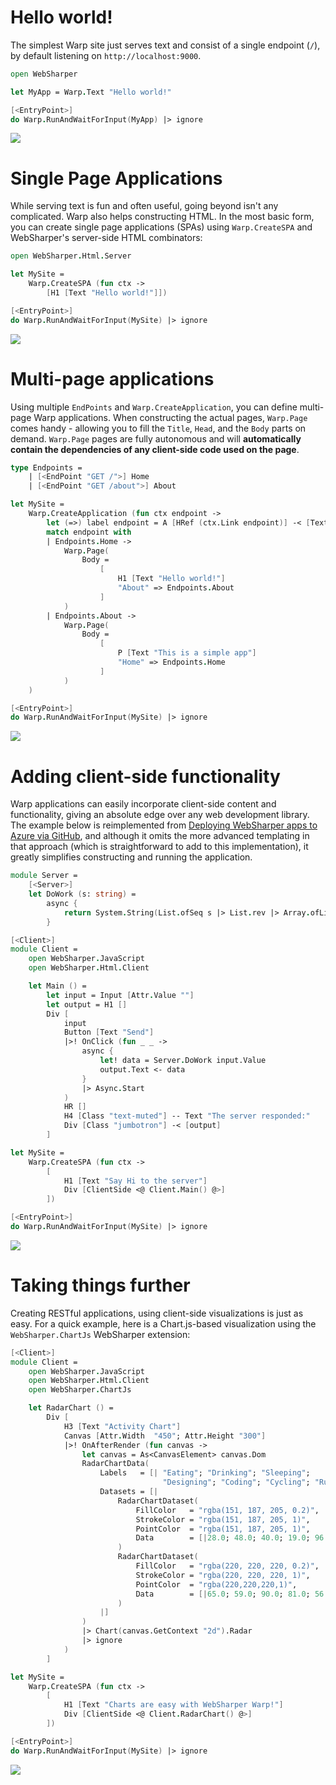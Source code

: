 # Hello world!

The simplest Warp site just serves text and consist of a single endpoint (`/`), by default listening on `http://localhost:9000`.

```fsharp
open WebSharper

let MyApp = Warp.Text "Hello world!"

[<EntryPoint>]
do Warp.RunAndWaitForInput(MyApp) |> ignore
```

![](http://i.imgur.com/fZgqeKjl.png)

# Single Page Applications

While serving text is fun and often useful, going beyond isn't any complicated. Warp also helps constructing HTML.  In the most basic form, you can create single page applications (SPAs) using `Warp.CreateSPA` and WebSharper's server-side HTML combinators:

```fsharp
open WebSharper.Html.Server

let MySite =
    Warp.CreateSPA (fun ctx ->
        [H1 [Text "Hello world!"]])

[<EntryPoint>]
do Warp.RunAndWaitForInput(MySite) |> ignore
```

![](http://i.imgur.com/xYITvCql.png)

# Multi-page applications

Using multiple `EndPoints` and `Warp.CreateApplication`, you can define multi-page Warp applications.  When constructing the actual pages, `Warp.Page` comes handy - allowing you to fill the `Title`, `Head`, and the `Body` parts on demand.  `Warp.Page` pages are fully autonomous and will **automatically contain the dependencies of any client-side code used on the page**.

```fsharp
type Endpoints =
    | [<EndPoint "GET /">] Home
    | [<EndPoint "GET /about">] About

let MySite =
    Warp.CreateApplication (fun ctx endpoint ->
        let (=>) label endpoint = A [HRef (ctx.Link endpoint)] -< [Text label]
        match endpoint with
        | Endpoints.Home ->
            Warp.Page(
                Body =
                    [
                        H1 [Text "Hello world!"]
                        "About" => Endpoints.About
                    ]
            )
        | Endpoints.About ->
            Warp.Page(
                Body =
                    [
                        P [Text "This is a simple app"]
                        "Home" => Endpoints.Home
                    ]
            )
    )

[<EntryPoint>]
do Warp.RunAndWaitForInput(MySite) |> ignore
```

![](http://i.imgur.com/WMnmzIPl.png)

# Adding client-side functionality

Warp applications can easily incorporate client-side content and functionality, giving an absolute edge over any web development library. The example below is reimplemented from [Deploying WebSharper apps to Azure via GitHub](http://websharper.com/blog-entry/4368), and although it omits the more advanced templating in that approach (which is straightforward to add to this implementation), it greatly simplifies constructing and running the application.

```fsharp
module Server =
    [<Server>]
    let DoWork (s: string) = 
        async {
            return System.String(List.ofSeq s |> List.rev |> Array.ofList)
        }

[<Client>]
module Client =
    open WebSharper.JavaScript
    open WebSharper.Html.Client

    let Main () =
        let input = Input [Attr.Value ""]
        let output = H1 []
        Div [
            input
            Button [Text "Send"]
            |>! OnClick (fun _ _ ->
                async {
                    let! data = Server.DoWork input.Value
                    output.Text <- data
                }
                |> Async.Start
            )
            HR []
            H4 [Class "text-muted"] -- Text "The server responded:"
            Div [Class "jumbotron"] -< [output]
        ]

let MySite =
    Warp.CreateSPA (fun ctx ->
        [
            H1 [Text "Say Hi to the server"]
            Div [ClientSide <@ Client.Main() @>]
        ])

[<EntryPoint>]
do Warp.RunAndWaitForInput(MySite) |> ignore
```

![](http://i.imgur.com/9sPa4lzl.png)

# Taking things further

Creating RESTful applications, using client-side visualizations is just as easy. For a quick example, here is a Chart.js-based visualization using the `WebSharper.ChartJs` WebSharper extension:

```fsharp
[<Client>]
module Client =
    open WebSharper.JavaScript
    open WebSharper.Html.Client
    open WebSharper.ChartJs

    let RadarChart () =
        Div [
            H3 [Text "Activity Chart"]
            Canvas [Attr.Width  "450"; Attr.Height "300"]
            |>! OnAfterRender (fun canvas ->
                let canvas = As<CanvasElement> canvas.Dom
                RadarChartData(
                    Labels   = [| "Eating"; "Drinking"; "Sleeping";
                                  "Designing"; "Coding"; "Cycling"; "Running" |],
                    Datasets = [|
                        RadarChartDataset(
                            FillColor   = "rgba(151, 187, 205, 0.2)",
                            StrokeColor = "rgba(151, 187, 205, 1)",
                            PointColor  = "rgba(151, 187, 205, 1)",
                            Data        = [|28.0; 48.0; 40.0; 19.0; 96.0; 27.0; 100.0|]
                        )
                        RadarChartDataset(
                            FillColor   = "rgba(220, 220, 220, 0.2)",
                            StrokeColor = "rgba(220, 220, 220, 1)",
                            PointColor  = "rgba(220,220,220,1)",
                            Data        = [|65.0; 59.0; 90.0; 81.0; 56.0; 55.0; 40.0|]
                        )
                    |]
                )
                |> Chart(canvas.GetContext "2d").Radar
                |> ignore
            )
        ]

let MySite =
    Warp.CreateSPA (fun ctx ->
        [
            H1 [Text "Charts are easy with WebSharper Warp!"]
            Div [ClientSide <@ Client.RadarChart() @>]
        ])

[<EntryPoint>]
do Warp.RunAndWaitForInput(MySite) |> ignore
```

![](http://i.imgur.com/9o7x2b1l.png)

